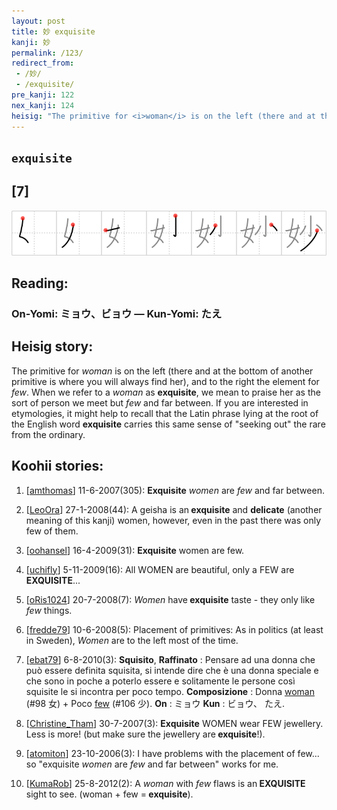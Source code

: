 ```yaml
---
layout: post
title: 妙 exquisite
kanji: 妙
permalink: /123/
redirect_from:
 - /妙/
 - /exquisite/
pre_kanji: 122
nex_kanji: 124
heisig: "The primitive for <i>woman</i> is on the left (there and at the bottom of another primitive is where you will always find her), and to the right the element for <i>few</i>. When we refer to a <i>woman</i> as <b>exquisite</b>, we mean to praise her as the sort of person we meet but <i>few</i> and far between. If you are interested in etymologies, it might help to recall that the Latin phrase lying at the root of the English word <b>exquisite</b> carries this same sense of &quot;seeking out&quot; the rare from the ordinary."
---
```


## `exquisite`

## [7]

<div class="stroke"><img src="../images/E5A699.png" /></div>

## Reading:

### On-Yomi: ミョウ、ビョウ &mdash; Kun-Yomi: たえ

## Heisig story:

The primitive for <i>woman</i> is on the left (there and at the bottom of another primitive is where you will always find her), and to the right the element for <i>few</i>. When we refer to a <i>woman</i> as <b>exquisite</b>, we mean to praise her as the sort of person we meet but <i>few</i> and far between. If you are interested in etymologies, it might help to recall that the Latin phrase lying at the root of the English word <b>exquisite</b> carries this same sense of &quot;seeking out&quot; the rare from the ordinary.

## Koohii stories:

1) [<a href="http://kanji.koohii.com/profile/amthomas">amthomas</a>] 11-6-2007(305): <strong>Exquisite</strong> <em>women</em> are <em>few</em> and far between.

2) [<a href="http://kanji.koohii.com/profile/LeoOra">LeoOra</a>] 27-1-2008(44): A geisha is an<strong> exquisite</strong> and <strong>delicate</strong> (another meaning of this kanji) women, however, even in the past there was only few of them.

3) [<a href="http://kanji.koohii.com/profile/oohansel">oohansel</a>] 16-4-2009(31): <strong>Exquisite</strong> women are few.

4) [<a href="http://kanji.koohii.com/profile/uchifly">uchifly</a>] 5-11-2009(16): All WOMEN are beautiful, only a FEW are<strong> EXQUISITE</strong>...

5) [<a href="http://kanji.koohii.com/profile/oRis1024">oRis1024</a>] 20-7-2008(7): <em>Women</em> have<strong> exquisite</strong> taste - they only like <em>few</em> things.

6) [<a href="http://kanji.koohii.com/profile/fredde79">fredde79</a>] 10-6-2008(5): Placement of primitives: As in politics (at least in Sweden), <em>Women</em> are to the left most of the time.

7) [<a href="http://kanji.koohii.com/profile/ebat79">ebat79</a>] 6-8-2010(3): <strong>Squisito</strong>, <strong>Raffinato</strong> : Pensare ad una donna che può essere definita squisita, si intende dire che è una donna speciale e che sono in poche a poterlo essere e solitamente le persone così squisite le si incontra per poco tempo. <strong>Composizione</strong> : Donna <a href="../98">woman</a> (#98 女) + Poco <a href="../106">few</a> (#106 少). <strong>On</strong> : ミョウ <strong>Kun</strong> : ビョウ、 たえ.

8) [<a href="http://kanji.koohii.com/profile/Christine_Tham">Christine_Tham</a>] 30-7-2007(3): <strong>Exquisite</strong> WOMEN wear FEW jewellery. Less is more! (but make sure the jewellery are<strong> exquisite</strong>!).

9) [<a href="http://kanji.koohii.com/profile/atomiton">atomiton</a>] 23-10-2006(3): I have problems with the placement of few... so &quot;exquisite <em>women</em> are <em>few</em> and far between&quot; works for me.

10) [<a href="http://kanji.koohii.com/profile/KumaRob">KumaRob</a>] 25-8-2012(2): A <em>woman</em> with <em>few</em> flaws is an<strong> EXQUISITE</strong> sight to see. (woman + few =<strong> exquisite</strong>).
